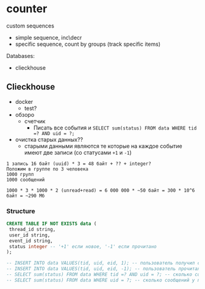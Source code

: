 # counter
custom sequences

* simple sequence, inc\decr
* specific sequence, count by groups (track specific items)

Databases:
* clieckhouse

## Clieckhouse

* docker
  * test?
* обзоро
  * счетчик
    * Писать все события и `SELECT sum(status) FROM data WHERE tid =? AND uid = ?;`
* очистка старых данных??
  * старыми данными являются те которые на каждое событие имеют две записи (со статусами `+1` и `-1`)

```
1 запись 16 байт (uuid) * 3 = 48 байт + ?? + integer?
Положим в группе по 3 человека
1000 групп
1000 сообщений

1000 * 3 * 1000 * 2 (unread+read) = 6 000 000 * ~50 байт = 300 * 10^6 байт = ~290 Мб
```

 
### Structure

``` sql
CREATE TABLE IF NOT EXISTS data (
 thread_id string,
 user_id string,
 event_id string,
 status integer -- '+1' если новое, '-1' если прочитано
);

-- INSERT INTO data VALUES(tid, uid, eid, 1); -- пользователь получил сообщение
-- INSERT INTO data VALUES(tid, uid, eid, -1); -- пользователь прочитал сообщение
-- SELECT sum(status) FROM data WHERE tid =? AND uid = ?; -- сколько сообщений у пользователя (в группе)
-- SELECT sum(status) FROM data WHERE uid = ?; -- сколько сообщений у пользователя всего
```
